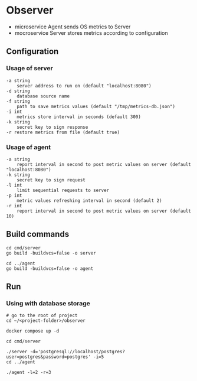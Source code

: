 # Observer

* microservice Agent sends OS metrics to Server
* mocroservice Server stores metrics according to configuration

## Configuration

### Usage of server

```shell
-a string
    server address to run on (default "localhost:8080")
-d string
    database source name
-f string
    path to save metrics values (default "/tmp/metrics-db.json")
-i int
    metrics store interval in seconds (default 300)
-k string
    secret key to sign response
-r restore metrics from file (default true)
```

### Usage of agent

```shell
-a string
    report interval in second to post metric values on server (default "localhost:8080")
-k string
    secret key to sign request
-l int
    limit sequential requests to server
-p int
    metric values refreshing interval in second (default 2)
-r int
    report interval in second to post metric values on server (default 10)
```

## Build commands

```shell
cd cmd/server
go build -buildvcs=false -o server

cd ../agent
go build -buildvcs=false -o agent
```

## Run

### Using with database storage

```shell
# go to the root of project
cd ~/<project-folder>/observer

docker compose up -d

cd cmd/server

./server -d='postgresql://localhost/postgres?user=postgres&password=postgres' -i=5
cd ../agent

./agent -l=2 -r=3
```

